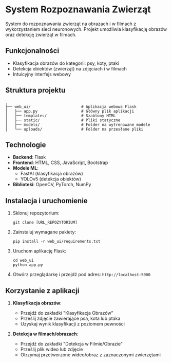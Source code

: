 # System Rozpoznawania Zwierząt

System do rozpoznawania zwierząt na obrazach i w filmach z wykorzystaniem sieci neuronowych. Projekt umożliwia klasyfikację obrazów oraz detekcję zwierząt w filmach.

## Funkcjonalności

- Klasyfikacja obrazów do kategorii: psy, koty, ptaki
- Detekcja obiektów (zwierząt) na zdjęciach i w filmach
- Intuicyjny interfejs webowy

## Struktura projektu

```
.
├── web_ui/                      # Aplikacja webowa Flask
│   ├── app.py                   # Główny plik aplikacji
│   ├── templates/               # Szablony HTML
│   ├── static/                  # Pliki statyczne
│   ├── models/                  # Folder na wytrenowane modele
│   └── uploads/                 # Folder na przesłane pliki
```

## Technologie

- **Backend**: Flask
- **Frontend**: HTML, CSS, JavaScript, Bootstrap
- **Modele ML**:
  - FastAI (klasyfikacja obrazów)
  - YOLOv5 (detekcja obiektów)
- **Biblioteki**: OpenCV, PyTorch, NumPy

## Instalacja i uruchomienie

1. Sklonuj repozytorium:
   ```
   git clone [URL_REPOZYTORIUM]
   ```

2. Zainstaluj wymagane pakiety:
   ```
   pip install -r web_ui/requirements.txt
   ```

3. Uruchom aplikację Flask:
   ```
   cd web_ui
   python app.py
   ```

4. Otwórz przeglądarkę i przejdź pod adres: `http://localhost:5000`

## Korzystanie z aplikacji

1. **Klasyfikacja obrazów**:
   - Przejdź do zakładki "Klasyfikacja Obrazów"
   - Prześlij zdjęcie zawierające psa, kota lub ptaka
   - Uzyskaj wynik klasyfikacji z poziomem pewności

2. **Detekcja w filmach/obrazach**:
   - Przejdź do zakładki "Detekcja w Filmie/Obrazie"
   - Prześlij plik wideo lub zdjęcie
   - Otrzymaj przetworzone wideo/obraz z zaznaczonymi zwierzętami 